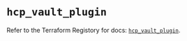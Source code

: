 # `hcp_vault_plugin`

Refer to the Terraform Registory for docs: [`hcp_vault_plugin`](https://registry.terraform.io/providers/hashicorp/hcp/0.71.1/docs/resources/vault_plugin).
